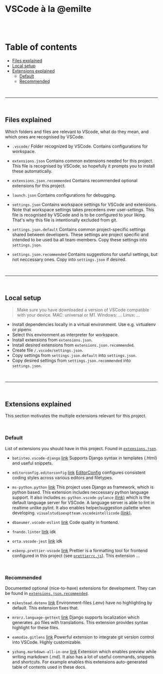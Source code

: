 # VSCode à la @emilte

<br>
<br>

# Table of contents

- [Files explained](#files-explained)
- [Local setup](#local-setup)
- [Extensions explained](#extensions-explained)
  - [Default](#default)
  - [Recommended](#recommended)

<br>
<hr>
<br>

## Files explained

Which folders and files are relevant to VScode, what do they mean, and which ones are recognised by VSCode.

-   `.vscode/`
    Folder recognized by VSCode. Contains configurations for workspace.

-   `extensions.json`
    Contains common extensions needed for this project.
    This file is recognised by VSCode, so hopefully it prompts you to install these automatically.

-   `extensions.json.recommended`
    Contains recommended optional extensions for this project.

-   `launch.json`
    Contains configurations for debugging.

-   `settings.json`
    Contains workspace settings for VSCode and extensions. Note that workspace settings takes precedens over user-settings.
    This file is recognised by VSCode and is to be configured to your liking. That's why this file is intentionally excluded from git.

-   `settings.json.default`
    Contains common project-specific settings shared between developers. These settings are project specific and intended to be used ba all team-members. Copy these settings into `settings.json`.

-   `settings.json.recommended`
    Contains suggestions for useful settings, but not neccessary ones. Copy into `settings.json` if desired.

<br>
<hr>
<br>

## Local setup

> Make sure you have downloaded a version of VSCode compatible with your device.
> MAC: universal or M1.
> Windows: ...
> Linux: ...

-   Install dependencies locally in a virtual environment. Use e.g. virtualenv or pipenv.
-   Select this environment as interpreter for workspace.
-   Install extensions from `extensions.json`.
-   Install desired extensions from `extensions.json.recommended`.
-   Create file `/.vscode/settings.json`.
-   Copy settings from `settings.json.default` into `settings.json`.
-   Copy desired settings from `settings.json.recommended` into `settings.json`.

<br>
<hr>
<br>

## Extensions explained

This section motivates the multiple extensions relevant for this project.

<br>

### Default

List of extensions you should have in this project. Found in [`extensions.json`](/.vscode/extensions.json).

-   `batisteo.vscode-django`
    [link](https://marketplace.visualstudio.com/items?itemName=batisteo.vscode-django)
    Supports Django syntax in templates (.html) and useful snippets.

-   `editorconfig.editorconfig`
    [link](https://marketplace.visualstudio.com/items?itemName=editorconfig.editorconfig)
    [EditorConfig](https://editorconfig.org/) configures consistent coding styles across various editors and filetypes.

-   `ms-python.python` [link](https://marketplace.visualstudio.com/items?itemName=ms-python.python)
    This project uses Django as framework, which is python based. This extension includes neccessary python language support. It also includes `ms-python.vscode-pylance` [(link)](https://marketplace.visualstudio.com/items?itemName=ms-python.vscode-pylance) which is the default language server for VSCode. A language server is able to lint in realtime unlike pylint. It also enables helper/suggestion pallette when developing. `visualstudioexptteam.vscodeintellicode` [(link)](https://marketplace.visualstudio.com/items?itemName=visualstudioexptteam.vscodeintellicode).

-   `dbaeumer.vscode-eslint` [link](https://marketplace.visualstudio.com/items?itemName=dbaeumer.vscode-eslint)
    Code quality in frontend.

-   `fnando.linter` [link](https://marketplace.visualstudio.com/items?itemName=fnando.linter)
    idk

-   `orta.vscode-jest` [link](https://marketplace.visualstudio.com/items?itemName=orta.vscode-jest)
    idk

-   `esbenp.prettier-vscode` [link](https://marketplace.visualstudio.com/items?itemName=esbenp.prettier-vscode)
    Prettier is a formatting tool for frontend configured in this project (see [`prettierrc.js`](/.prettierrc.js)). This extension ...

<br>

### Recommended

Documented optional (nice-to-have) extensions for development. They can be found in [`extensions.json.recommended`](/.vscode/extensions.json.recommended).

-   `mikestead.dotenv` [link](https://marketplace.visualstudio.com/items?itemName=mikestead.dotenv)
    Environment-files (.env) have no highlighting by default. This extension fixes that.

-   `mrorz.language-gettext` [link](https://marketplace.visualstudio.com/items?itemName=mrorz.language-gettext)
    Django supports localization which generates .po files with translations. This extension provides syntax highlight for these files.

-   `eamodio.gitlens` [link](https://marketplace.visualstudio.com/items?itemName=eamodio.gitlens)
    Powerful extension to integrate git version control into VSCode. Highly customizable.

-   `yzhang.markdown-all-in-one` [link](https://marketplace.visualstudio.com/items?itemName=yzhang.markdown-all-in-one)
    Extension which enables preview while writing markdown (.md). It also has a lot of useful commands, snippets and shortcuts.
    For example enables this extensions auto-generated table of contents used in these docs.
